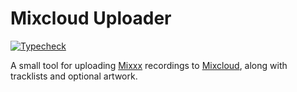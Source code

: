 # Mixcloud Uploader

[![Typecheck](https://github.com/fwcd/mixcloud-uploader/actions/workflows/typecheck.yml/badge.svg)](https://github.com/fwcd/mixcloud-uploader/actions/workflows/typecheck.yml)

A small tool for uploading [Mixxx](https://www.mixxx.org) recordings to [Mixcloud](https://www.mixcloud.com), along with tracklists and optional artwork.
